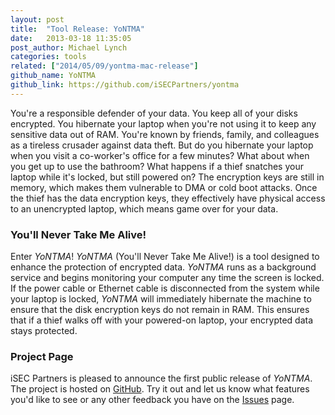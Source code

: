 ```yaml
---
layout: post
title:  "Tool Release: YoNTMA"
date:   2013-03-18 11:35:05
post_author: Michael Lynch
categories: tools
related: ["2014/05/09/yontma-mac-release"]
github_name: YoNTMA
github_link: https://github.com/iSECPartners/yontma
---
```


You're a responsible defender of your data. You keep all of your disks encrypted. You hibernate your laptop when you're not using it to keep any sensitive data out of RAM. You're known by friends, family, and colleagues as a tireless crusader against data theft. But do you hibernate your laptop when you visit a co-worker's office for a few minutes? What about when you get up to use the bathroom? What happens if a thief snatches your laptop while it's locked, but still powered on? The encryption keys are still in memory, which makes them vulnerable to DMA or cold boot attacks. Once the thief has the data encryption keys, they effectively have physical access to an unencrypted laptop, which means game over for your data. 


### You'll Never Take Me Alive!

Enter _YoNTMA_! _YoNTMA_ (You'll Never Take Me Alive!) is a tool designed to enhance the protection of encrypted data. _YoNTMA_ runs as a background service and begins monitoring your computer any time the screen is locked. If the power cable or Ethernet cable is disconnected from the system while your laptop is locked, _YoNTMA_ will immediately hibernate the machine to ensure that the disk encryption keys do not remain in RAM. This ensures that if a thief walks off with your powered-on laptop, your encrypted data stays protected.


### Project Page

iSEC Partners is pleased to announce the first public release of _YoNTMA_. The project is hosted on [GitHub][yontma-gh].
Try it out and let us know what features you'd like to see or any other feedback you have on the [Issues][yontma-issues] page.

[yontma-gh]: https://github.com/iSECPartners/yontma
[yontma-issues]: https://github.com/iSECPartners/yontma/issues
